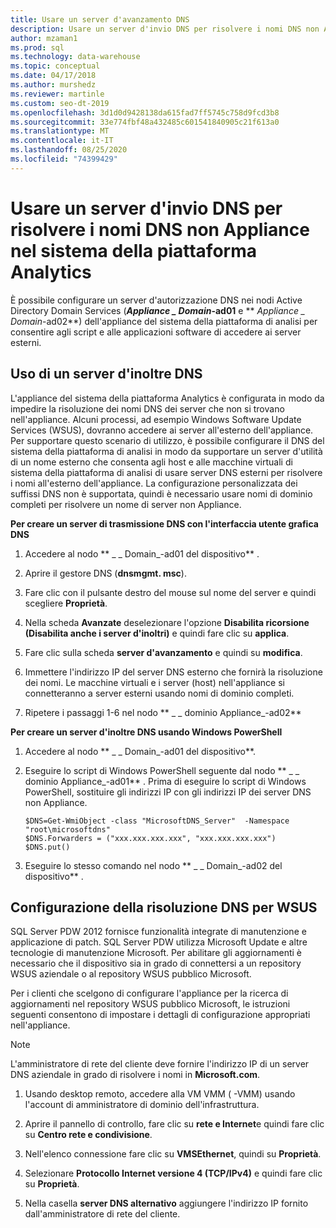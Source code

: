 ```yaml
---
title: Usare un server d'avanzamento DNS
description: Usare un server d'invio DNS per risolvere i nomi DNS non Appliance nel sistema della piattaforma di analisi.
author: mzaman1
ms.prod: sql
ms.technology: data-warehouse
ms.topic: conceptual
ms.date: 04/17/2018
ms.author: murshedz
ms.reviewer: martinle
ms.custom: seo-dt-2019
ms.openlocfilehash: 3d1d0d9428138da615fad7ff5745c758d9fcd3b8
ms.sourcegitcommit: 33e774fbf48a432485c601541840905c21f613a0
ms.translationtype: MT
ms.contentlocale: it-IT
ms.lasthandoff: 08/25/2020
ms.locfileid: "74399429"
---
```

# <a name="use-a-dns-forwarder-to-resolve-non-appliance-dns-names-in-analytics-platform-system"></a>Usare un server d'invio DNS per risolvere i nomi DNS non Appliance nel sistema della piattaforma Analytics
È possibile configurare un server d'autorizzazione DNS nei nodi Active Directory Domain Services (**_Appliance \_ Domain_-ad01** e ** _Appliance \_ Domain_-ad02**) dell'appliance del sistema della piattaforma di analisi per consentire agli script e alle applicazioni software di accedere ai server esterni.  
  
## <a name="using-a-dns-forwarder"></a><a name="ResolveDNS"></a>Uso di un server d'inoltre DNS  
L'appliance del sistema della piattaforma Analytics è configurata in modo da impedire la risoluzione dei nomi DNS dei server che non si trovano nell'appliance. Alcuni processi, ad esempio Windows Software Update Services (WSUS), dovranno accedere ai server all'esterno dell'appliance. Per supportare questo scenario di utilizzo, è possibile configurare il DNS del sistema della piattaforma di analisi in modo da supportare un server d'utilità di un nome esterno che consenta agli host e alle macchine virtuali di sistema della piattaforma di analisi di usare server DNS esterni per risolvere i nomi all'esterno dell'appliance. La configurazione personalizzata dei suffissi DNS non è supportata, quindi è necessario usare nomi di dominio completi per risolvere un nome di server non Appliance.  
  
**Per creare un server di trasmissione DNS con l'interfaccia utente grafica DNS**  
  
1.  Accedere al nodo ** _ \_ Domain_-ad01 del dispositivo** .  
  
2.  Aprire il gestore DNS (**dnsmgmt. msc**).  
  
3.  Fare clic con il pulsante destro del mouse sul nome del server e quindi scegliere **Proprietà**.  
  
4.  Nella scheda **Avanzate** deselezionare l'opzione **Disabilita ricorsione (Disabilita anche i server d'inoltri)** e quindi fare clic su **applica**.  
  
5.  Fare clic sulla scheda **server d'avanzamento** e quindi su **modifica**.  
  
6.  Immettere l'indirizzo IP del server DNS esterno che fornirà la risoluzione dei nomi. Le macchine virtuali e i server (host) nell'appliance si connetteranno a server esterni usando nomi di dominio completi.  
  
7.  Ripetere i passaggi 1-6 nel nodo ** _ \_ dominio Appliance_-ad02**  
  
**Per creare un server d'inoltre DNS usando Windows PowerShell**  
  
1.  Accedere al nodo ** _ \_ Domain_-ad01 del dispositivo**.  
  
2.  Eseguire lo script di Windows PowerShell seguente dal nodo ** _ \_ dominio Appliance_-ad01** . Prima di eseguire lo script di Windows PowerShell, sostituire gli indirizzi IP con gli indirizzi IP dei server DNS non Appliance.  
  
    ```  
    $DNS=Get-WmiObject -class "MicrosoftDNS_Server"  -Namespace "root\microsoftdns"  
    $DNS.Forwarders = ("xxx.xxx.xxx.xxx", "xxx.xxx.xxx.xxx")  
    $DNS.put()  
    ```  
  
3.  Eseguire lo stesso comando nel nodo ** _ \_ Domain_-ad02 del dispositivo** .  
  
## <a name="configuring-dns-resolution-for-wsus"></a>Configurazione della risoluzione DNS per WSUS  
SQL Server PDW 2012 fornisce funzionalità integrate di manutenzione e applicazione di patch. SQL Server PDW utilizza Microsoft Update e altre tecnologie di manutenzione Microsoft. Per abilitare gli aggiornamenti è necessario che il dispositivo sia in grado di connettersi a un repository WSUS aziendale o al repository WSUS pubblico Microsoft.  
  
Per i clienti che scelgono di configurare l'appliance per la ricerca di aggiornamenti nel repository WSUS pubblico Microsoft, le istruzioni seguenti consentono di impostare i dettagli di configurazione appropriati nell'appliance.  
  
> [!NOTE]  
> L'amministratore di rete del cliente deve fornire l'indirizzo IP di un server DNS aziendale in grado di risolvere i nomi in **Microsoft.com**.  
  
1.  Usando desktop remoto, accedere alla VM VMM ( <fabric domain> -VMM) usando l'account di amministratore di dominio dell'infrastruttura.  
  
2.  Aprire il pannello di controllo, fare clic su **rete e Internet**e quindi fare clic su **Centro rete e condivisione**.  
  
3.  Nell'elenco connessione fare clic su **VMSEthernet**, quindi su **Proprietà**.  
  
4.  Selezionare **Protocollo Internet versione 4 (TCP/IPv4)** e quindi fare clic su **Proprietà**.  
  
5.  Nella casella **server DNS alternativo** aggiungere l'indirizzo IP fornito dall'amministratore di rete del cliente.  
  
<!-- MISSING LINKS ## See Also  
[Common Metadata Query Examples &#40;SQL Server PDW&#41;](../sqlpdw/common-metadata-query-examples-sql-server-pdw.md)  -->  
  
